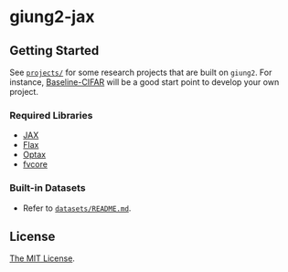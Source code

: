 # giung2-jax

## Getting Started

See [`projects/`](./projects/) for some research projects that are built on `giung2`.
For instance, [Baseline-CIFAR](./projects/Baseline-CIFAR/) will be a good start point to develop your own project.

### Required Libraries

* [JAX](https://github.com/google/jax)
* [Flax](https://github.com/google/flax)
* [Optax](https://github.com/deepmind/optax)
* [fvcore](https://github.com/facebookresearch/fvcore)

### Built-in Datasets

* Refer to [`datasets/README.md`](./datasets/README.md).

## License

[The MIT License](./LICENSE).
